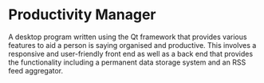 # Productivity Manager

A desktop program written using the Qt framework that provides various features to aid a person is saying organised and productive. This involves a responsive and user-friendly front end as well as a back end that provides the functionality including a permanent data storage system and an RSS feed aggregator.
